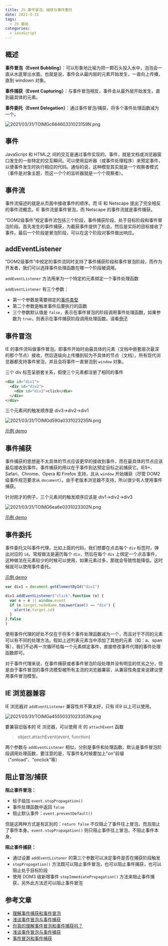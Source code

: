 ```yaml
---
title: JS 事件冒泡、捕获与事件委托
date: 2021-3-31
tags:
  - JS 基础
categories:
  - JavaScript
---
```


## 概述



**事件冒泡（Event Bubbling）**：可以形象地比喻为把一颗石头投入水中，泡泡会一直从水底冒出水面。也就是说，事件会从最内层的元素开始发生，一直向上传播，直到 windown 对象。



**事件捕获（Event Capturing）**：与事件冒泡相反，事件会从最外层开始发生，直到最具体的元素。



**事件委托（Event Delegation）**：通过事件冒泡/捕获，将多个事件处理函数减为一个。





![2021/03/31/TOIMGc66460331023159N.png](https://picturebed.tumiblog.top/2021/03/31/TOIMGc66460331023159N.png)



## 事件



JavaScript 和 HTML之 间的交互是通过事件实现的。事件，就是文档或浏览器窗口发生的一些特定的交互瞬间。可以使用监听器（或事件处理程序）来预定事件，以便事件发生时执行相应的代码。通俗的说，这种模型其实就是一个观察者模式（事件是对象主题，而这一个个的监听器就是一个个观察者）。



## 事件流



事件流描述的就是从页面中接收事件的顺序。而 IE 和 Netscape 提出了完全相反的事件流概念。IE 事件流是事件冒泡，而 Netscape 的事件流就是事件捕获。



“DOM2级事件”规定事件流包括三个阶段，事件捕获阶段、处于目标阶段和事件冒泡阶段。首先发生的事件捕获，为截获事件提供了机会。然后是实际的目标接收了事件。最后一个阶段是冒泡阶段，可以在这个阶段对事件做出响应。



## addEventListener



“DOM2级事件”中规定的事件流同时支持了事件捕获阶段和事件冒泡阶段，而作为开发者，我们可以选择事件处理函数在哪一个阶段被调用。



`addEventListener` 方法用来为一个特定的元素绑定一个事件处理函数



`addEventListener` 有三个参数：



- 第一个参数是需要绑定的[事件类型](https://developer.mozilla.org/zh-CN/docs/Web/Events)
- 第二个参数是触发事件后要执行的函数
- 三个参数默认值是 `false`，表示在事件冒泡的阶段调用事件处理函数，如果参数为 `true`，则表示在事件捕获阶段调用处理函数。请看[例子](http://www.w3schools.com/jsref/tryit.asp?filename=tryjsref_element_addeventlistener_capture)



## 事件冒泡



IE 的事件流叫做事件冒泡。即事件开始时由最具体的元素（文档中嵌套层次最深的那个节点）接收，然后逐级向上传播到较为不具体的节点（文档）。所有现代浏览器都支持事件冒泡，并且会将事件一直冒泡到 `window` 对象。



三个 div 标签呈嵌套关系，假使三个元素都注册了相同的事件



```html
<div id="div1">
  <div id="div2">
    <div id="div3">click</div>
  </div>
</div>
```



三个元素间的触发顺序是 div3->div2->div1



![2021/03/31/TOIMGd590a0331023235N.png](https://picturebed.tumiblog.top/2021/03/31/TOIMGd590a0331023235N.png)



[示例 demo](https://codepen.io/tumi0321/pen/zYNoeox)



## 事件捕获



事件捕获的思想是不太具体的节点应该更早的接收到事件，而在最具体的节点应该最后接收到事件。事件捕获的用以在于事件到达预定目标之前捕获它。IE9+、Safari、Chrome、Opera 和 Firefox 支持，且从 `window` 开始捕获（尽管 DOM2 级事件规范要求从 `document`）。由于老版本浏览器不支持，所以很少有人使用事件捕获。



针对刚才的例子，三个元素间的触发顺序应该是 div1->div2->div3



![2021/03/31/TOIMG6ea6e0331023302N.png](https://picturebed.tumiblog.top/2021/03/31/TOIMG6ea6e0331023302N.png)



[示例 demo](https://codepen.io/tumi0321/pen/LYxbqyb)



## 事件委托



事件委托又叫事件代理，比如上面的代码，我们想要在点击每个 `div` 标签时，弹出对应的 `id`。常规做法是遍历每个 `div`，然后在每个 `div` 上绑定一个点击事件，这种做法在元素较少的时候可以使用，如果元素过多，那就会导致性能降低。这时候就可以使用事件委托。



[示例 demo](https://codepen.io/tumi0321/pen/gOgLqZd)



```js
var div1 = document.getElementById("div1")

div1.addEventListener("click",function (e) {
  var e = e || window.event
  if (e.target.nodeName.toLowerCase() == "div") {
    alert(e.target.id)
  }
},false
)
```



使用事件代理的好处不仅在于将多个事件处理函数减为一个，而且对于不同的元素可以有不同的处理方法。假如上述列表元素当中添加了其他的元素（如：a、span等），我们不必再一次循环给每一个元素绑定事件，直接修改事件代理的事件处理函数即可。



对于事件代理来说，在事件捕获或者事件冒泡阶段处理并没有明显的优劣之分，但是由于事件冒泡的事件流模型被所有主流的浏览器兼容，从兼容性角度来说建议使用事件冒泡模型。



## IE 浏览器兼容



IE 浏览器对 `addEventListener` 兼容性并不算太好，只有 IE9 以上可以使用。



![2021/03/31/TOIMGa45550331023353N.png](https://picturebed.tumiblog.top/2021/03/31/TOIMGa45550331023353N.png)



要兼容旧版本的 IE 浏览器，可以使用 IE 的 `attachEvent` 函数



> object.attachEvent(event, function)



两个参数与 `addEventListener` 相似，分别是事件和处理函数，默认是事件冒泡阶段调用处理函数，要注意的是，写事件名时候要加上"on"前缀（"onload"、"onclick"等）



## 阻止冒泡/捕获



**阻止事件冒泡：**



- 给子级加 `event.stopPropagation()`
- 事件处理函数中返回 `false`
- 阻止默认事件：`event.preventDefault()`





但是这两种方式是有区别的：`return false` 不仅阻止了事件往上冒泡，而且阻止了事件本身。`event.stopPropagation()` 则只阻止事件往上冒泡，不阻止事件本身。



**阻止事件捕获：**



- 通过设置 `addEventListener` 的第三个参数可以决定事件是否在捕获阶段触发
- `stopPropagation()` 方法既可以阻止事件冒泡，也可以阻止事件捕获，也可以阻止处于目标阶段
- 使用 DOM3 级新增事件 `stopImmediatePropagation()` 方法来阻止事件捕获，另外此方法还可以阻止事件冒泡



## 参考文章



- [理解事件捕获和事件冒泡](https://blog.csdn.net/sinat_27088253/article/details/51051115)
- [浅谈事件冒泡与事件捕获](https://segmentfault.com/a/1190000000749838)
- [你真的理解事件冒泡和事件捕获吗？](https://segmentfault.com/a/1190000012729080)
- [浅谈事件冒泡与事件捕获](https://zhuanlan.zhihu.com/p/100831300)
- [事件冒泡和事件捕获](https://yxyuxuan.github.io/2020/02/17/事件冒泡和事件捕获/)